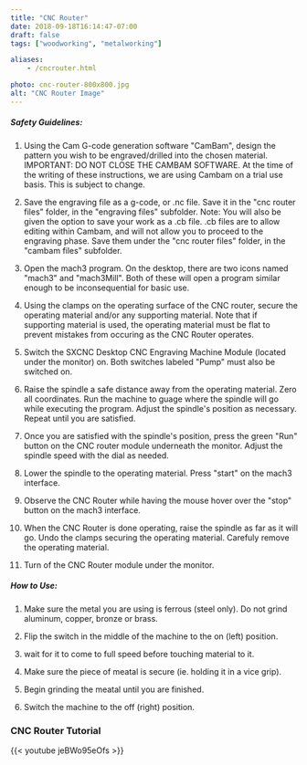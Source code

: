 ```yaml
---
title: "CNC Router"
date: 2018-09-18T16:14:47-07:00
draft: false
tags: ["woodworking", "metalworking"]

aliases:
    - /cncrouter.html

photo: cnc-router-800x800.jpg
alt: "CNC Router Image"
---
```


##### Safety Guidelines:
1. Using the Cam G-code generation software "CamBam", design the pattern you wish to be engraved/drilled into the chosen material.
IMPORTANT: DO NOT CLOSE THE CAMBAM SOFTWARE. At the time of the writing of these instructions, we are using Cambam on a trial use basis. This is subject to change.

2. Save the engraving file as a g-code, or .nc file. Save it in the "cnc router files" folder, in the "engraving files" subfolder.
Note: You will also be given the option to save your work as a .cb file. .cb files are to allow editing within Cambam, and will not allow you to proceed to the engraving phase. Save them under the "cnc router files" folder, in the "cambam files" subfolder.

3. Open the mach3 program. On the desktop, there are two icons named "mach3" and "mach3Mill". Both of these will open a program similar enough to be inconsequential for basic use. 

4. Using the clamps on the operating surface of the CNC router, secure the operating material and/or any supporting material.
Note that if supporting material is used, the operating material must be flat to prevent mistakes from occuring as the CNC Router operates.

5. Switch the SXCNC Desktop CNC Engraving Machine Module (located under the monitor) on. Both switches labeled "Pump" must also be switched on. 

6. Raise the spindle a safe distance away from the operating material. Zero all coordinates. Run the machine to guage where the spindle will go while executing the program. Adjust the spindle's position as necessary. Repeat until you are satisfied. 

7. Once you are satisfied with the spindle's position, press the green "Run" button on the CNC router module underneath the monitor. Adjust the spindle speed with the dial as needed. 

8. Lower the spindle to the operating material. Press "start" on the mach3 interface. 

9. Observe the CNC Router while having the mouse hover over the "stop" button on the mach3 interface. 

10. When the CNC Router is done operating, raise the spindle as far as it will go. Undo the clamps securing the operating material. Carefuly remove the operating material. 

11. Turn of the CNC Router module under the monitor.


##### How to Use:
1. Make sure the metal you are using is ferrous (steel only). Do not grind aluminum, copper, bronze or brass.

2. Flip the switch in the middle of the machine to the on (left) position.

3. wait for it to come to full speed before touching material to it.

4. Make sure the piece of meatal is secure (ie. holding it in a vice grip).

5. Begin grinding the meatal until you are finished.

6. Switch the machine to the off (right) position.

### CNC Router Tutorial
{{< youtube jeBWo95eOfs >}}